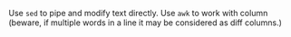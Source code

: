 Use `sed` to pipe and modify text directly.
Use `awk` to work with column (beware, if multiple words in a line it may be considered as diff columns.)